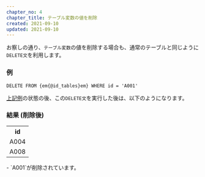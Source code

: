 ```yaml
---
chapter_no: 4
chapter_title: テーブル変数の値を削除
created: 2021-09-10
updated: 2021-09-10
---
```

お察しの通り、`テーブル変数`の値を削除する場合も、通常のテーブルと同じように`DELETE文`を利用します。  

### 例
```
DELETE FROM {em{@id_tables}em} WHERE id = 'A001'
```

[上記例](#テーブル変数の値を参照)の状態の後、この`DELETE文`を実行した後は、以下のようになります。

### 結果 (削除後)
<table class="normal">
	<tr>
		<th markdown="span">id</th>
	</tr>
	<tr>
		<td markdown="span">A004</td>
	</tr>
	<tr>
		<td markdown="span">A008</td>
	</tr>
</table>
- `A001`が削除されています。